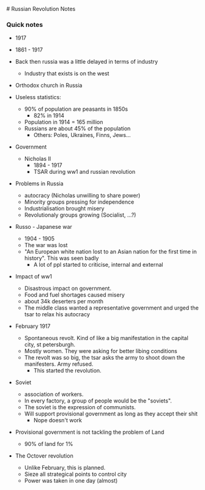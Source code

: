 # Russian Revolution Notes

### Quick notes

- 1917
- 1861 - 1917
- Back then russia was a little delayed in terms of industry
  - Industry that exists is on the west
- Orthodox church in Russia
- Useless statistics:
  - 90% of population are peasants in 1850s
    - 82% in 1914
  - Population in 1914 = 165 million
  - Russians are about 45% of the population
    - Others: Poles, Ukraines, Finns, Jews...
- Government
  - Nicholas II
    - 1894 - 1917
    - TSAR during ww1 and russian revolution
- Problems in Russia
  - autocracy (Nicholas unwilling to share power)
  - Minority groups pressing for independence
  - Industrialisation brought misery
  - Revolutionaly groups growing (Socialist, ...?)
- Russo - Japanese war
  - 1904 - 1905
  - The war was lost
  - "An European white nation lost to an Asian nation for the first time in history". This was seen badly
    - A lot of ppl started to criticise, internal and external
- Impact of ww1
  - Disastrous impact on government. 
  - Food and fuel shortages caused misery
  - about 34k deserters per month
  - The middle class wanted a representative government and urged the tsar to relax his autocracy

- February 1917 
  - Spontaneous revolt. Kind of like a big manifestation in the capital city, st petersburgh.
  - Mostly women. They were asking for better libing conditions
  - The revolt was so big, the tsar asks the army to shoot down the manifesters. Army refused.
    - This started the revolution.

- Soviet
  - association of workers.
  - In every factory, a group of people would be the "soviets".
  - The soviet is the expression of communists.
  - Will support provisional government as long as they accept their shit
    - Nope doesn't work

- Provisional government is not tackling the problem of Land
  - 90% of land for 1%

- The Octover revolution
  - Unlike February, this is planned.
  - Sieze all strategical points to control city
  - Power was taken in one day (almost)

